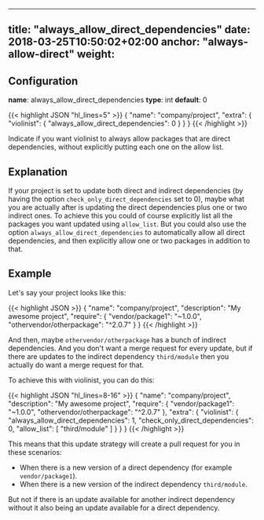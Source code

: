 
---
title: "always_allow_direct_dependencies"
date: 2018-03-25T10:50:02+02:00
anchor: "always-allow-direct"
weight: 
---

## Configuration

__name__: always_allow_direct_dependencies
__type__: int
__default__: 0

{{< highlight JSON "hl_lines=5" >}}
{
  "name": "company/project",
  "extra": {
    "violinist": {
      "always_allow_direct_dependencies": 0
    }
  }
}
{{< /highlight >}}

Indicate if you want violinist to always allow packages that are direct dependencies, without explicitly putting each one on the allow list.

## Explanation

If your project is set to update both direct and indirect dependencies (by having the option `check_only_direct_dependencies` set to 0), maybe what you are actually after is updating the direct dependencies plus one or two indirect ones. To achieve this you could of course explicitly list all the packages you want updated using `allow_list`. But you could also use the option `always_allow_direct_dependencies` to automatically allow all direct dependencies, and then explicitly allow one or two packages in addition to that.

## Example

Let's say your project looks like this:

{{< highlight JSON >}}
{
  "name": "company/project",
  "description": "My awesome project",
  "require": {
    "vendor/package1": "~1.0.0",
    "othervendor/otherpackage": "^2.0.7"
  }
}
{{< /highlight >}}

And then, maybe `othervendor/otherpackage` has a bunch of indirect dependencies. And you don't want a merge request for every update, but if there are updates to the indirect dependency `third/module` then you actually do want a merge request for that.

To achieve this with violinist, you can do this:

{{< highlight JSON "hl_lines=8-16" >}}
{
  "name": "company/project",
  "description": "My awesome project",
  "require": {
    "vendor/package1": "~1.0.0",
    "othervendor/otherpackage": "^2.0.7"
  },
  "extra": {
    "violinist": {
      "always_allow_direct_dependencies": 1,
      "check_only_direct_dependencies": 0,
      "allow_list": [
        "third/module"
      ]
    }
  }
}
{{< /highlight >}}

This means that this update strategy will create a pull request for you in these scenarios:

- When there is a new version of a direct dependency (for example `vendor/package1`).
- When there is a new version of the indirect dependency `third/module`.

But not if there is an update available for another indirect dependency without it also being an update available for a direct dependency.
